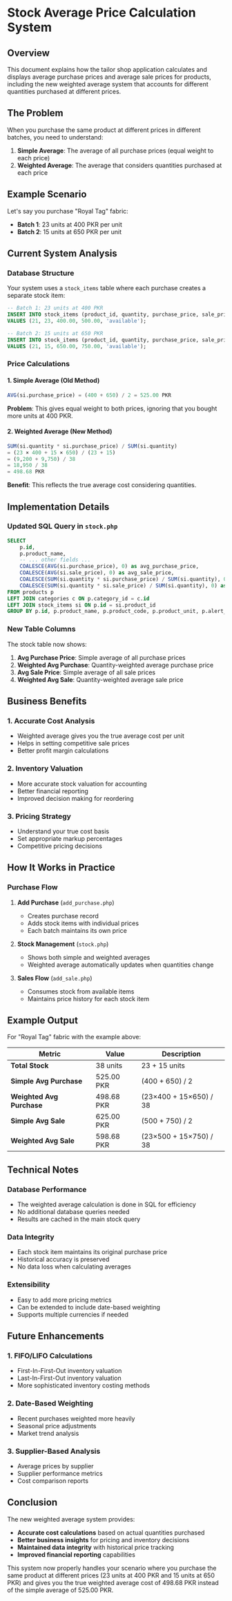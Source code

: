 # Stock Average Price Calculation System

## Overview
This document explains how the tailor shop application calculates and displays average purchase prices and average sale prices for products, including the new weighted average system that accounts for different quantities purchased at different prices.

## The Problem
When you purchase the same product at different prices in different batches, you need to understand:
1. **Simple Average**: The average of all purchase prices (equal weight to each price)
2. **Weighted Average**: The average that considers quantities purchased at each price

## Example Scenario
Let's say you purchase "Royal Tag" fabric:
- **Batch 1**: 23 units at 400 PKR per unit
- **Batch 2**: 15 units at 650 PKR per unit

## Current System Analysis

### Database Structure
Your system uses a `stock_items` table where each purchase creates a separate stock item:
```sql
-- Batch 1: 23 units at 400 PKR
INSERT INTO stock_items (product_id, quantity, purchase_price, sale_price, status) 
VALUES (21, 23, 400.00, 500.00, 'available');

-- Batch 2: 15 units at 650 PKR  
INSERT INTO stock_items (product_id, quantity, purchase_price, sale_price, status)
VALUES (21, 15, 650.00, 750.00, 'available');
```

### Price Calculations

#### 1. Simple Average (Old Method)
```sql
AVG(si.purchase_price) = (400 + 650) / 2 = 525.00 PKR
```
**Problem**: This gives equal weight to both prices, ignoring that you bought more units at 400 PKR.

#### 2. Weighted Average (New Method)
```sql
SUM(si.quantity * si.purchase_price) / SUM(si.quantity)
= (23 × 400 + 15 × 650) / (23 + 15)
= (9,200 + 9,750) / 38
= 18,950 / 38
= 498.68 PKR
```
**Benefit**: This reflects the true average cost considering quantities.

## Implementation Details

### Updated SQL Query in `stock.php`
```sql
SELECT 
    p.id,
    p.product_name,
    -- ... other fields ...
    COALESCE(AVG(si.purchase_price), 0) as avg_purchase_price,
    COALESCE(AVG(si.sale_price), 0) as avg_sale_price,
    COALESCE(SUM(si.quantity * si.purchase_price) / SUM(si.quantity), 0) as weighted_avg_purchase_price,
    COALESCE(SUM(si.quantity * si.sale_price) / SUM(si.quantity), 0) as weighted_avg_sale_price
FROM products p
LEFT JOIN categories c ON p.category_id = c.id
LEFT JOIN stock_items si ON p.id = si.product_id
GROUP BY p.id, p.product_name, p.product_code, p.product_unit, p.alert_quantity, p.description, p.color, c.category, p.status, p.created_at
```

### New Table Columns
The stock table now shows:
1. **Avg Purchase Price**: Simple average of all purchase prices
2. **Weighted Avg Purchase**: Quantity-weighted average purchase price
3. **Avg Sale Price**: Simple average of all sale prices  
4. **Weighted Avg Sale**: Quantity-weighted average sale price

## Business Benefits

### 1. **Accurate Cost Analysis**
- Weighted average gives you the true average cost per unit
- Helps in setting competitive sale prices
- Better profit margin calculations

### 2. **Inventory Valuation**
- More accurate stock valuation for accounting
- Better financial reporting
- Improved decision making for reordering

### 3. **Pricing Strategy**
- Understand your true cost basis
- Set appropriate markup percentages
- Competitive pricing decisions

## How It Works in Practice

### Purchase Flow
1. **Add Purchase** (`add_purchase.php`)
   - Creates purchase record
   - Adds stock items with individual prices
   - Each batch maintains its own price

2. **Stock Management** (`stock.php`)
   - Shows both simple and weighted averages
   - Weighted average automatically updates when quantities change

3. **Sales Flow** (`add_sale.php`)
   - Consumes stock from available items
   - Maintains price history for each stock item

## Example Output

For "Royal Tag" fabric with the example above:

| Metric | Value | Description |
|--------|-------|-------------|
| **Total Stock** | 38 units | 23 + 15 units |
| **Simple Avg Purchase** | 525.00 PKR | (400 + 650) / 2 |
| **Weighted Avg Purchase** | 498.68 PKR | (23×400 + 15×650) / 38 |
| **Simple Avg Sale** | 625.00 PKR | (500 + 750) / 2 |
| **Weighted Avg Sale** | 598.68 PKR | (23×500 + 15×750) / 38 |

## Technical Notes

### Database Performance
- The weighted average calculation is done in SQL for efficiency
- No additional database queries needed
- Results are cached in the main stock query

### Data Integrity
- Each stock item maintains its original purchase price
- Historical accuracy is preserved
- No data loss when calculating averages

### Extensibility
- Easy to add more pricing metrics
- Can be extended to include date-based weighting
- Supports multiple currencies if needed

## Future Enhancements

### 1. **FIFO/LIFO Calculations**
- First-In-First-Out inventory valuation
- Last-In-First-Out inventory valuation
- More sophisticated inventory costing methods

### 2. **Date-Based Weighting**
- Recent purchases weighted more heavily
- Seasonal price adjustments
- Market trend analysis

### 3. **Supplier-Based Analysis**
- Average prices by supplier
- Supplier performance metrics
- Cost comparison reports

## Conclusion

The new weighted average system provides:
- **Accurate cost calculations** based on actual quantities purchased
- **Better business insights** for pricing and inventory decisions
- **Maintained data integrity** with historical price tracking
- **Improved financial reporting** capabilities

This system now properly handles your scenario where you purchase the same product at different prices (23 units at 400 PKR and 15 units at 650 PKR) and gives you the true weighted average cost of 498.68 PKR instead of the simple average of 525.00 PKR.
